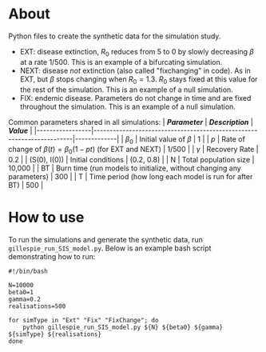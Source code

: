 # About

Python files to create the synthetic data for the simulation study.
- EXT: disease extinction, $R_0$ reduces from 5 to 0 by slowly decreasing $\beta$ at a rate $1/500$. This is an example of a bifurcating simulation.
- NEXT: disease <em>not</em> extinction (also called "fixchanging" in code). As in EXT, but $\beta$ stops changing when $R_0 = 1.3$. $R_0$ stays fixed at this value for the rest of the simulation. This is an example of a null simulation. 
- FIX: endemic disease. Parameters do not change in time and are fixed throughout the simulation. This is an example of a null simulation. 

Common parameters shared in all simulations:
| **_Parameter_** | **_Description_**                                                     | **_Value_** |
|-----------------|-----------------------------------------------------------------------|-------------|
| $\beta_0$       | Initial value of $\beta$                                              | 1           |
| $p$             | Rate of change of $\beta(t) = \beta_0 (1-pt)$ (for EXT and NEXT)      | 1/500       |
| $\gamma$        | Recovery Rate                                                         | 0.2         |
| (S(0), I(0))    | Initial conditions                                                    | (0.2, 0.8)  |
| N               | Total population size                                                 | 10,000      |
| BT              | Burn time (run models to initialize, without changing any parameters) | 300         |
| T               | Time period (how long each model is run for after BT)                 | 500         |

# How to use

To run the simulations and generate the synthetic data, run `gillespie_run_SIS_model.py`. Below is an example bash script demonstrating how to run:

```
#!/bin/bash

N=10000
beta0=1
gamma=0.2
realisations=500

for simType in "Ext" "Fix" "FixChange"; do
    python gillespie_run_SIS_model.py ${N} ${beta0} ${gamma} ${simType} ${realisations}
done
```
